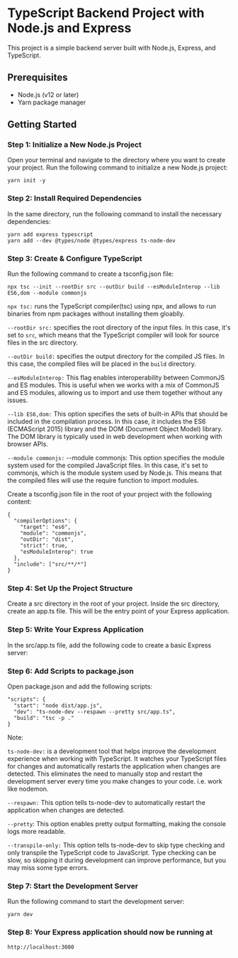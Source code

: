 # TypeScript Backend Project with Node.js and Express

This project is a simple backend server built with Node.js, Express, and TypeScript.

## Prerequisites

- Node.js (v12 or later)
- Yarn package manager

## Getting Started

### Step 1: Initialize a New Node.js Project

Open your terminal and navigate to the directory where you want to create your project. Run the following command to initialize a new Node.js project:

`yarn init -y`

### Step 2: Install Required Dependencies

In the same directory, run the following command to install the necessary dependencies:

```
yarn add express typescript
yarn add --dev @types/node @types/express ts-node-dev
```

### Step 3: Create & Configure TypeScript

Run the following command to create a tsconfig.json file:

```
npx tsc --init --rootDir src --outDir build --esModuleInterop --lib ES6,dom --module commonjs
```

`npx tsc:` runs the TypeScript compiler(tsc) using npx, and allows to run binaries from npm packages without installing them gloablly.

`--rootDir src:` specifies the root directory of the input files. In this case, it's set to `src`, which means that the TypeScript compiler will look for source files in the src directory.

`--outDir build:` specifies the output directory for the compiled JS files. In this case, the compiled files will be placed in the `build` directory.

`--esModuleInterop:`  This flag enables interoperability between CommonJS and ES modules. This is useful when we works with a mix of CommonJS and ES modules, allowing us to import and use them together without any issues.

`--lib ES6,dom:` This option specifies the sets of built-in APIs that should be included in the compilation process. In this case, it includes the ES6 (ECMAScript 2015) library and the DOM (Document Object Model) library. The DOM library is typically used in web development when working with browser APIs.

`--module commonjs:` --module commonjs: This option specifies the module system used for the compiled JavaScript files. In this case, it's set to commonjs, which is the module system used by Node.js. This means that the compiled files will use the require function to import modules.

Create a tsconfig.json file in the root of your project with the following content:

```
{
  "compilerOptions": {
    "target": "es6",
    "module": "commonjs",
    "outDir": "dist",
    "strict": true,
    "esModuleInterop": true
  },
  "include": ["src/**/*"]
}
```

### Step 4: Set Up the Project Structure

Create a src directory in the root of your project. Inside the src directory, create an app.ts file. This will be the entry point of your Express application.

### Step 5: Write Your Express Application

In the src/app.ts file, add the following code to create a basic Express server:

### Step 6: Add Scripts to package.json

Open package.json and add the following scripts:

```
"scripts": {
  "start": "node dist/app.js",
  "dev": "ts-node-dev --respawn --pretty src/app.ts",
  "build": "tsc -p ."
}
```

Note:

`ts-node-dev:` is a development tool that helps improve the development experience when working with TypeScript. It watches your TypeScript files for changes and automatically restarts the application when changes are detected. This eliminates the need to manually stop and restart the development server every time you make changes to your code. i.e. work like nodemon.

`--respawn:` This option tells ts-node-dev to automatically restart the application when changes are detected.

`--pretty`: This option enables pretty output formatting, making the console logs more readable.

`--transpile-only:` This option tells ts-node-dev to skip type checking and only transpile the TypeScript code to JavaScript. Type checking can be slow, so skipping it during development can improve performance, but you may miss some type errors.

### Step 7: Start the Development Server

Run the following command to start the development server:

`yarn dev`

### Step 8: Your Express application should now be running at

`http://localhost:3000`
